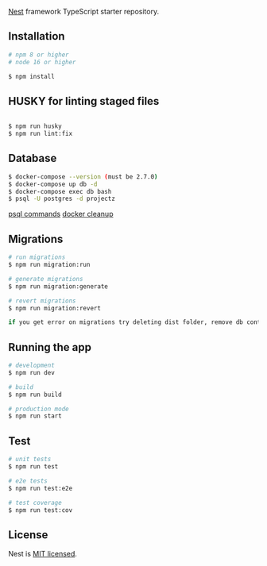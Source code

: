 [Nest](https://github.com/nestjs/nest) framework TypeScript starter repository.


## Installation

```bash
# npm 8 or higher
# node 16 or higher

$ npm install
```

## HUSKY for linting staged files
```bash

$ npm run husky
$ npm run lint:fix

```

## Database

```bash
$ docker-compose --version (must be 2.7.0)
$ docker-compose up db -d
$ docker-compose exec db bash
$ psql -U postgres -d projectz

```
[psql commands](https://www.postgresqltutorial.com/postgresql-administration/psql-commands/)
[docker cleanup](https://www.digitalocean.com/community/tutorials/how-to-remove-docker-images-containers-and-volumes/)

## Migrations

```bash
# run migrations
$ npm run migration:run

# generate migrations
$ npm run migration:generate

# revert migrations
$ npm run migration:revert

if you get error on migrations try deleting dist folder, remove db container and volume

```

## Running the app

```bash
# development
$ npm run dev

# build
$ npm run build

# production mode
$ npm run start

```

## Test

```bash
# unit tests
$ npm run test

# e2e tests
$ npm run test:e2e

# test coverage
$ npm run test:cov
```

## License

Nest is [MIT licensed](LICENSE).
